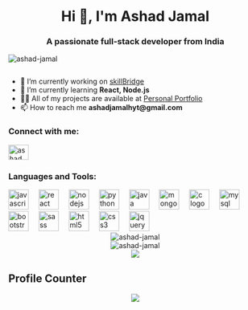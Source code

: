   <h1 align="center">Hi 👋, I'm Ashad Jamal</h1>
  <h3 align="center">A passionate full-stack developer from India</h3>

  <p align="left">
    <img src="https://komarev.com/ghpvc/?username=ashad-jamal&label=Profile%20views&color=0e75b6&style=flat" alt="ashad-jamal" />
  </p>

  <p align="left">
    <a href="https://twitter.com/" target="blank">
      <img src="https://img.shields.io/twitter/follow/?logo=twitter&style=for-the-badge" alt="" />
    </a>
  </p>

  <ul>
    <li>🔭 I’m currently working on <a href="https://ashad-jamal.github.io/skillBridge/">skillBridge</a></li>
    <li>🌱 I’m currently learning <strong>React, Node.js</strong></li>
    <li>👨‍💻 All of my projects are available at <a href="https://ashad-jamal.github.io/Personal-Portfolio/">Personal Portfolio</a></li>
    <li>📫 How to reach me <strong>ashadjamalhyt@gmail.com</strong></li>
  </ul>

  <h3 align="left">Connect with me:</h3>
  <p align="left">
    <a href="https://linkedin.com/in/ashadjamal" target="blank">
      <img align="center" src="https://raw.githubusercontent.com/rahuldkjain/github-profile-readme-generator/master/src/images/icons/Social/linked-in-alt.svg" alt="ashad jamal" height="30" width="40" />
    </a>
  </p>

  <h3 align="left">Languages and Tools:</h3>
<div align="left">
  <img src="https://cdn.jsdelivr.net/gh/devicons/devicon/icons/javascript/javascript-original.svg" height="40" alt="javascript logo"  />
  <img width="12" />
  <img src="https://cdn.jsdelivr.net/gh/devicons/devicon/icons/react/react-original.svg" height="40" alt="react logo"  />
  <img width="12" />
  <img src="https://cdn.jsdelivr.net/gh/devicons/devicon/icons/nodejs/nodejs-original.svg" height="40" alt="nodejs logo"  />
  <img width="12" />
  <img src="https://skillicons.dev/icons?i=py" height="40" alt="python logo"  />
  <img width="12" />
  <img src="https://skillicons.dev/icons?i=java" height="40" alt="java logo"  />
  <img width="12" />
  <img src="https://cdn.simpleicons.org/mongodb/47A248" height="40" alt="mongodb logo"  />
  <img width="12" />
  <img src="https://cdn.simpleicons.org/c/A8B9CC" height="40" alt="c logo"  />
  <img width="12" />
  <img src="https://cdn.simpleicons.org/mysql/4479A1" height="40" alt="mysql logo"  />
  <img width="12" />
  <img src="https://cdn.simpleicons.org/bootstrap/7952B3" height="40" alt="bootstrap logo"  />
  <img width="12" />
  <img src="https://cdn.simpleicons.org/sass/CC6699" height="40" alt="sass logo"  />
  <img width="12" />
  <img src="https://cdn.simpleicons.org/html5/E34F26" height="40" alt="html5 logo"  />
  <img width="12" />
  <img src="https://cdn.simpleicons.org/css3/1572B6" height="40" alt="css3 logo"  />
  <img width="12" />
  <img src="https://cdn.simpleicons.org/jquery/0769AD" height="40" alt="jquery logo"  />
</div>


  <div align="center">
    <img src="https://github-readme-stats.vercel.app/api/top-langs?username=ashad-jamal&show_icons=true&locale=en&layout=compact" alt="ashad-jamal" />
  </div>

  <div align="center">
    <img src="https://github-readme-stats.vercel.app/api?username=ashad-jamal&show_icons=true&locale=en" alt="ashad-jamal" />
  </div>

  <div align="center">
    <img src="https://github-readme-streak-stats.herokuapp.com/?user=ASHAD-JAMAL&theme=dark&hide_border=false" />
  </div>

  <h2>Profile Counter</h2>

  <div align="center">
    <img src="https://profile-counter.glitch.me/ASHAD-JAMAL/count.svg?" />
  </div>
